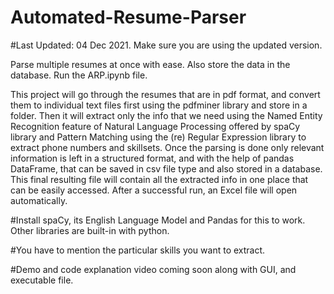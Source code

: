 # Automated-Resume-Parser
#Last Updated: 04 Dec 2021. Make sure you are using the updated version. 

Parse multiple resumes at once with ease. Also store the data in the database. Run the ARP.ipynb file.

This project will go through the resumes that are in pdf format, and convert them to individual text files first using the pdfminer library and store in a folder. Then it will extract only the info that we need using the Named Entity Recognition feature of Natural Language Processing offered by spaCy library and Pattern Matching using the (re) Regular Expression library to extract phone numbers and skillsets. Once the parsing is done only relevant information is left in a structured format, and with the help of pandas DataFrame, that can be saved in csv file type and also stored in a database. This final resulting file will contain all the extracted info in one place that can be easily accessed. After a successful run, an Excel file will open automatically.

#Install spaCy, its English Language Model and Pandas for this to work. Other libraries are built-in with python.

#You have to mention the particular skills you want to extract.

#Demo and code explanation video coming soon along with GUI, and executable file.
